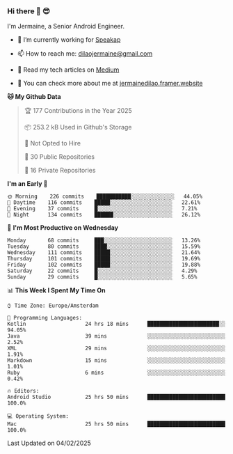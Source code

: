 ### Hi there 👋 😎
I'm Jermaine, a Senior Android Engineer.

- 🔭 I’m currently working for [Speakap](https://www.speakap.com/)

- 📫 How to reach me: dilaojermaine@gmail.com

- 📖 Read my tech articles on [Medium](https://jermainedilao.medium.com/)

- 👀 You can check more about me at [jermainedilao.framer.website](https://jermainedilao.framer.website)

<!--
**jermainedilao/jermainedilao** is a ✨ _special_ ✨ repository because its `README.md` (this file) appears on your GitHub profile.

Here are some ideas to get you started:

- 🔭 I’m currently working on ...
- 🌱 I’m currently learning ...
- 👯 I’m looking to collaborate on ...
- 🤔 I’m looking for help with ...
- 💬 Ask me about ...
- 📫 How to reach me: ...
- 😄 Pronouns: ...
- ⚡ Fun fact: ...
-->

<!--START_SECTION:waka-->
**🐱 My Github Data** 

> 🏆 177 Contributions in the Year 2025
 > 
> 📦 253.2 kB Used in Github's Storage 
 > 
> 🚫 Not Opted to Hire
 > 
> 📜 30 Public Repositories 
 > 
> 🔑 16 Private Repositories  
 > 
**I'm an Early 🐤** 

```text
🌞 Morning    226 commits    ███████████░░░░░░░░░░░░░░   44.05% 
🌆 Daytime    116 commits    █████░░░░░░░░░░░░░░░░░░░░   22.61% 
🌃 Evening    37 commits     █░░░░░░░░░░░░░░░░░░░░░░░░   7.21% 
🌙 Night      134 commits    ██████░░░░░░░░░░░░░░░░░░░   26.12%

```
📅 **I'm Most Productive on Wednesday** 

```text
Monday       68 commits     ███░░░░░░░░░░░░░░░░░░░░░░   13.26% 
Tuesday      80 commits     ████░░░░░░░░░░░░░░░░░░░░░   15.59% 
Wednesday    111 commits    █████░░░░░░░░░░░░░░░░░░░░   21.64% 
Thursday     101 commits    █████░░░░░░░░░░░░░░░░░░░░   19.69% 
Friday       102 commits    █████░░░░░░░░░░░░░░░░░░░░   19.88% 
Saturday     22 commits     █░░░░░░░░░░░░░░░░░░░░░░░░   4.29% 
Sunday       29 commits     █░░░░░░░░░░░░░░░░░░░░░░░░   5.65%

```


📊 **This Week I Spent My Time On** 

```text
⌚︎ Time Zone: Europe/Amsterdam

💬 Programming Languages: 
Kotlin                   24 hrs 18 mins      ███████████████████████░░   94.05% 
Java                     39 mins             ░░░░░░░░░░░░░░░░░░░░░░░░░   2.52% 
XML                      29 mins             ░░░░░░░░░░░░░░░░░░░░░░░░░   1.91% 
Markdown                 15 mins             ░░░░░░░░░░░░░░░░░░░░░░░░░   1.01% 
Ruby                     6 mins              ░░░░░░░░░░░░░░░░░░░░░░░░░   0.42%

🔥 Editors: 
Android Studio           25 hrs 50 mins      █████████████████████████   100.0%

💻 Operating System: 
Mac                      25 hrs 50 mins      █████████████████████████   100.0%

```


 Last Updated on 04/02/2025
<!--END_SECTION:waka-->
